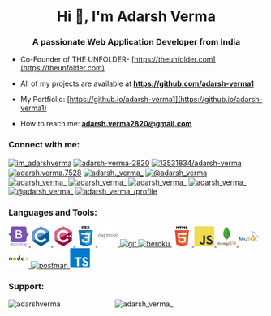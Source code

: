 <h1 align="center">Hi 👋, I'm Adarsh Verma</h1>
<h3 align="center">A passionate Web Application Developer from India</h3>

- Co-Founder of THE UNFOLDER- [https://theunfolder.com](https://theunfolder.com)

- All of my projects are available at **https://github.com/adarsh-verma1**

- My Portfiolio: [https://github.io/adarsh-verma1](https://github.io/adarsh-verma1)

- How to reach me: **adarsh.verma2820@gmail.com**

<h3 align="left">Connect with me:</h3>
<p align="left">
<a href="https://twitter.com/im_adarshverma" target="blank"><img align="center" src="https://raw.githubusercontent.com/rahuldkjain/github-profile-readme-generator/master/src/images/icons/Social/twitter.svg" alt="im_adarshverma" height="30" width="40" /></a>
<a href="https://linkedin.com/in/adarsh-verma-2820" target="blank"><img align="center" src="https://raw.githubusercontent.com/rahuldkjain/github-profile-readme-generator/master/src/images/icons/Social/linked-in-alt.svg" alt="adarsh-verma-2820" height="30" width="40" /></a>
<a href="https://stackoverflow.com/users/13531834/adarsh-verma" target="blank"><img align="center" src="https://raw.githubusercontent.com/rahuldkjain/github-profile-readme-generator/master/src/images/icons/Social/stack-overflow.svg" alt="13531834/adarsh-verma" height="30" width="40" /></a>
<a href="https://fb.com/adarsh.verma.7528" target="blank"><img align="center" src="https://raw.githubusercontent.com/rahuldkjain/github-profile-readme-generator/master/src/images/icons/Social/facebook.svg" alt="adarsh.verma.7528" height="30" width="40" /></a>
<a href="https://instagram.com/adarsh._verma_" target="blank"><img align="center" src="https://raw.githubusercontent.com/rahuldkjain/github-profile-readme-generator/master/src/images/icons/Social/instagram.svg" alt="adarsh._verma_" height="30" width="40" /></a>
<a href="https://medium.com/@adarsh_verma" target="blank"><img align="center" src="https://raw.githubusercontent.com/rahuldkjain/github-profile-readme-generator/master/src/images/icons/Social/medium.svg" alt="@adarsh_verma" height="30" width="40" /></a>
<a href="https://www.codechef.com/users/adarsh_verma_" target="blank"><img align="center" src="https://cdn.jsdelivr.net/npm/simple-icons@3.1.0/icons/codechef.svg" alt="adarsh_verma_" height="30" width="40" /></a>
<a href="https://www.hackerrank.com/adarsh_verma_" target="blank"><img align="center" src="https://raw.githubusercontent.com/rahuldkjain/github-profile-readme-generator/master/src/images/icons/Social/hackerrank.svg" alt="adarsh_verma_" height="30" width="40" /></a>
<a href="https://codeforces.com/profile/adarsh_verma_" target="blank"><img align="center" src="https://raw.githubusercontent.com/rahuldkjain/github-profile-readme-generator/master/src/images/icons/Social/codeforces.svg" alt="adarsh_verma_" height="30" width="40" /></a>
<a href="https://www.leetcode.com/adarsh_verma_" target="blank"><img align="center" src="https://raw.githubusercontent.com/rahuldkjain/github-profile-readme-generator/master/src/images/icons/Social/leet-code.svg" alt="adarsh_verma_" height="30" width="40" /></a>
<a href="https://www.hackerearth.com/@adarsh_verma_" target="blank"><img align="center" src="https://raw.githubusercontent.com/rahuldkjain/github-profile-readme-generator/master/src/images/icons/Social/hackerearth.svg" alt="@adarsh_verma_" height="30" width="40" /></a>
<a href="https://auth.geeksforgeeks.org/user/adarsh_verma_/profile" target="blank"><img align="center" src="https://raw.githubusercontent.com/rahuldkjain/github-profile-readme-generator/master/src/images/icons/Social/geeks-for-geeks.svg" alt="adarsh_verma_/profile" height="30" width="40" /></a>
</p>

<h3 align="left">Languages and Tools:</h3>
<p align="left"> <a href="https://getbootstrap.com" target="_blank" rel="noreferrer"> <img src="https://raw.githubusercontent.com/devicons/devicon/master/icons/bootstrap/bootstrap-plain-wordmark.svg" alt="bootstrap" width="40" height="40"/> </a> <a href="https://www.cprogramming.com/" target="_blank" rel="noreferrer"> <img src="https://raw.githubusercontent.com/devicons/devicon/master/icons/c/c-original.svg" alt="c" width="40" height="40"/> </a> <a href="https://www.w3schools.com/cpp/" target="_blank" rel="noreferrer"> <img src="https://raw.githubusercontent.com/devicons/devicon/master/icons/cplusplus/cplusplus-original.svg" alt="cplusplus" width="40" height="40"/> </a> <a href="https://www.w3schools.com/css/" target="_blank" rel="noreferrer"> <img src="https://raw.githubusercontent.com/devicons/devicon/master/icons/css3/css3-original-wordmark.svg" alt="css3" width="40" height="40"/> </a> <a href="https://expressjs.com" target="_blank" rel="noreferrer"> <img src="https://raw.githubusercontent.com/devicons/devicon/master/icons/express/express-original-wordmark.svg" alt="express" width="40" height="40"/> </a> <a href="https://git-scm.com/" target="_blank" rel="noreferrer"> <img src="https://www.vectorlogo.zone/logos/git-scm/git-scm-icon.svg" alt="git" width="40" height="40"/> </a> <a href="https://heroku.com" target="_blank" rel="noreferrer"> <img src="https://www.vectorlogo.zone/logos/heroku/heroku-icon.svg" alt="heroku" width="40" height="40"/> </a> <a href="https://www.w3.org/html/" target="_blank" rel="noreferrer"> <img src="https://raw.githubusercontent.com/devicons/devicon/master/icons/html5/html5-original-wordmark.svg" alt="html5" width="40" height="40"/> </a> <a href="https://developer.mozilla.org/en-US/docs/Web/JavaScript" target="_blank" rel="noreferrer"> <img src="https://raw.githubusercontent.com/devicons/devicon/master/icons/javascript/javascript-original.svg" alt="javascript" width="40" height="40"/> </a> <a href="https://www.mongodb.com/" target="_blank" rel="noreferrer"> <img src="https://raw.githubusercontent.com/devicons/devicon/master/icons/mongodb/mongodb-original-wordmark.svg" alt="mongodb" width="40" height="40"/> </a> <a href="https://www.mysql.com/" target="_blank" rel="noreferrer"> <img src="https://raw.githubusercontent.com/devicons/devicon/master/icons/mysql/mysql-original-wordmark.svg" alt="mysql" width="40" height="40"/> </a> <a href="https://nodejs.org" target="_blank" rel="noreferrer"> <img src="https://raw.githubusercontent.com/devicons/devicon/master/icons/nodejs/nodejs-original-wordmark.svg" alt="nodejs" width="40" height="40"/> </a> <a href="https://postman.com" target="_blank" rel="noreferrer"> <img src="https://www.vectorlogo.zone/logos/getpostman/getpostman-icon.svg" alt="postman" width="40" height="40"/> </a> <a href="https://www.typescriptlang.org/" target="_blank" rel="noreferrer"> <img src="https://raw.githubusercontent.com/devicons/devicon/master/icons/typescript/typescript-original.svg" alt="typescript" width="40" height="40"/> </a> </p>

<h3 align="left">Support:</h3>
<p><a href="https://www.buymeacoffee.com/adarshverma"> <img align="left" src="https://cdn.buymeacoffee.com/buttons/v2/default-yellow.png" height="50" width="210" alt="adarshverma" /></a><a href="https://ko-fi.com/adarsh_verma_"> <img align="left" src="https://cdn.ko-fi.com/cdn/kofi3.png?v=3" height="50" width="210" alt="adarsh_verma_" /></a></p><br><br>
